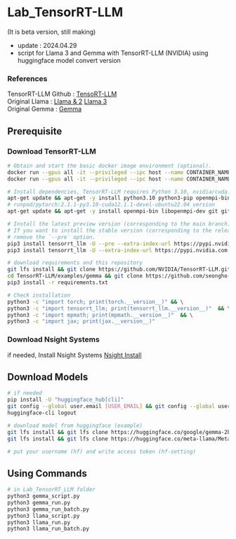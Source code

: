 # Lab_TensorRT-LLM
(It is beta version, still making)
* update : 2024.04.29
* script for Llama 3 and Gemma with TensorRT-LLM (NVIDIA) using huggingface model convert version
  
### References
TensorRT-LLM Github  : [TensoRT-LLM](https://github.com/NVIDIA/TensorRT-LLM) \
Original Llama : [Llama & 2](https://github.com/meta-llama/llama) [Llama 3  ](https://github.com/meta-llama/llama3) \
Original Gemma : [Gemma    ](https://github.com/google-deepmind/gemma)

## Prerequisite
### Download TensorRT-LLM
```bash
# Obtain and start the basic docker image environment (optional).
docker run --gpus all -it --privileged --ipc host --name CONTAINER_NAME -v /workspace nvidia/cuda:12.1.0-devel-ubuntu22.04
docker run --gpus all -it --privileged --ipc host --name CONTAINER_NAME -v /workspace runpod/pytorch:2.1.1-py3.10-cuda12.1.1-devel-ubuntu22.04

# Install dependencies, TensorRT-LLM requires Python 3.10, nvidia/cuda:12.1.0-devel-ubuntu22.04
apt-get update && apt-get -y install python3.10 python3-pip openmpi-bin libopenmpi-dev git git-lfs wget vim
# runpod/pytorch:2.1.1-py3.10-cuda12.1.1-devel-ubuntu22.04 version
apt-get update && apt-get -y install openmpi-bin libopenmpi-dev git git-lfs wget vim

# Install the latest preview version (corresponding to the main branch) of TensorRT-LLM.
# If you want to install the stable version (corresponding to the release branch), please
# remove the `--pre` option.
pip3 install tensorrt_llm -U --pre --extra-index-url https://pypi.nvidia.com
pip3 install tensorrt_llm -U --extra-index-url https://pypi.nvidia.com

# download requirements and this repository
git lfs install && git clone https://github.com/NVIDIA/TensorRT-LLM.git && \
cd TensorRT-LLM/examples/gemma && git clone https://github.com/seongho-git/Lab_TensorRT-LLM && \
pip3 install -r requirements.txt

# Check installation
python3 -c "import torch; print(torch.__version__)" && \
python3 -c "import tensorrt_llm; print(tensorrt_llm.__version__)"  && \
python3 -c "import mpmath; print(mpmath.__version__)"  && \
python3 -c "import jax; print(jax.__version__)"
```

### Download Nsight Systems
if needed, Install Nsight Systems
[Nsight Install](https://klue.tistory.com/14)

## Download Models
```bash
# if needed
pip install -U "huggingface_hub[cli]"
git config --global user.email [USER_EMAIL] && git config --global user.name [USER_NAME]
huggingface-cli logout

# download model from huggingface (example)
git lfs install && git lfs clone https://huggingface.co/google/gemma-2b
git lfs install && git lfs clone https://huggingface.co/meta-llama/Meta-Llama-3-8B

# put your username (hf) and write access token (hf-setting)
```

## Using Commands
```bash
# in Lab_TensorRT_LLM folder
python3 gemma_script.py
python3 gemma_run.py
python3 gemma_run_batch.py
python3 llama_script.py
python3 llama_run.py
python3 llama_run_batch.py
```
